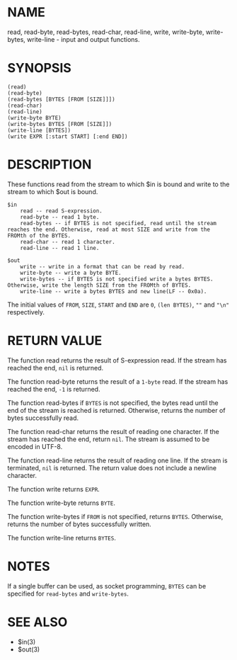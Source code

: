 # NAME
read, read-byte, read-bytes, read-char, read-line, write, write-byte, write-bytes, write-line - input and output functions.

# SYNOPSIS

    (read)
    (read-byte)
    (read-bytes [BYTES [FROM [SIZE]]])
    (read-char)
    (read-line)
    (write-byte BYTE)
    (write-bytes BYTES [FROM [SIZE]])
    (write-line [BYTES])
    (write EXPR [:start START] [:end END])

# DESCRIPTION
These functions read from the stream to which $in is bound and write to the stream to which $out is bound.

    $in
        read -- read S-expression.
        read-byte -- read 1 byte.
        read-bytes -- if BYTES is not specified, read until the stream reaches the end. Otherwise, read at most SIZE and write from the FROMth of the BYTES.
        read-char -- read 1 character.
        read-line -- read 1 line.
    
    $out
        write -- write in a format that can be read by read.
        write-byte -- write a byte BYTE.
        write-bytes -- if BYTES is not specified write a bytes BYTES. Otherwise, write the length SIZE from the FROMth of BYTES.
        write-line -- write a bytes BYTES and new line(LF -- 0x0a).

The initial values of `FROM`, `SIZE`, `START` and `END` are `0`, `(len BYTES)`, `""` and `"\n"` respectively.

# RETURN VALUE
The function read returns the result of S-expression read. If the stream has reached the end, `nil` is returned.

The function read-byte returns the result of a `1-byte` read. If the stream has reached the end, `-1` is returned.

The function read-bytes if `BYTES` is not specified, the bytes read until the end of the stream is reached is returned. Otherwise, returns the number of bytes successfully read.

The function read-char returns the result of reading one character. If the stream has reached the end, return `nil`. The stream is assumed to be encoded in UTF-8.

The function read-line returns the result of reading one line. If the stream is terminated, `nil` is returned. The return value does not include a newline character.

The function write returns `EXPR`.

The function write-byte returns `BYTE`.

The function write-bytes if `FROM` is not specified, returns `BYTES`. Otherwise, returns the number of bytes successfully written.

The function write-line returns `BYTES`.

# NOTES
If a single buffer can be used, as socket programming, `BYTES` can be specified for `read-bytes` and `write-bytes`.

# SEE ALSO
- $in(3)
- $out(3)
